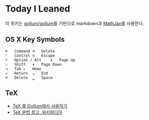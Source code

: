 # Today I Leaned

이 위키는 [gollum/gollum](https://github.com/gollum/gollum)를 기반으로 markdown과 [MathJax](https://www.mathjax.org/)를 사용한다.

## OS X Key Symbols

```
⌘   Command ⌫   Delete
⌃   Control ⎋   Escape
⌥   Option / Alt    ⇞   Page Up
⇧   Shift   ⇟   Page Down
⇥   Tab ↖   Home
↩   Return  ↘   End
⌫   Delete  ␣   Space
```

## TeX
- [TeX 를 Gollum에서 사용하기](https://github.com/gollum/gollum-lib#mathematical-equations)
- [TeX 문법 참고. 위키피디아](http://ko.wikipedia.org/wiki/위키백과:TeX_문법)
